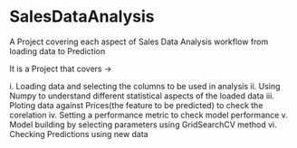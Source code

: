 # SalesDataAnalysis
A Project covering each aspect of Sales Data Analysis workflow from loading data to Prediction

It is a Project that covers ->

i. Loading data and selecting the columns to be used in analysis
ii. Using Numpy to understand different statistical aspects of the loaded data
iii. Ploting data against Prices(the feature to be predicted) to check the corelation
iv. Setting a performance metric to check model performance
v. Model building by selecting parameters using GridSearchCV method
vi. Checking Predictions using new data
